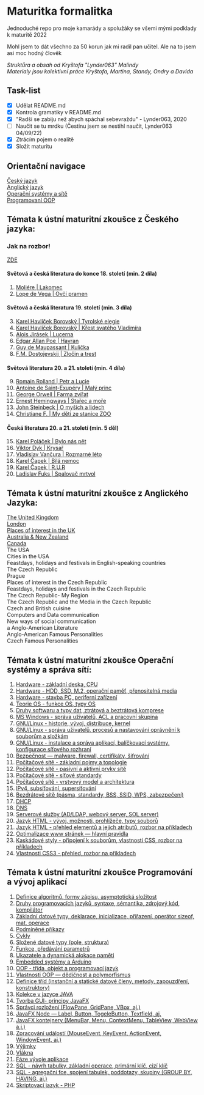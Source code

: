 # Maturitka formalitka
Jednoduché repo pro moje kamarády a spolužáky se všemi mými podklady k maturitě 2022<br>

Mohl jsem to dát všechno za 50 korun jak mi radil pan učitel. Ale na to jsem asi moc hodný člověk<br>

*Struktůra a obsah od Kryštofa "Lynder063" Malindy*<br>
*Materialy jsou kolektivní práce Kryštofa, Martina, Standy, Ondry a Davida*<br>



## Task-list
- [x] Udělat README.md
- [x] Kontrola gramatiky v README.md
- [x] "Radši se zabiju než abych spáchal sebevraždu" - Lynder063, 2020
- [ ] Naučit se tu mrdku (Čestinu jsem se nestihl naučit, Lynder063 04/09/22)
- [x] Ztrácím pojem o realitě
- [x] Složit maturitu

## Orientační navigace
  [Český jazyk](#témata-k-ústní-maturitní-zkoušce-z-českého-jazyka)<br>
  [Anglický jazyk](#témata-k-ústní-maturitní-zkoušce-z-českého-jazyka)<br>
  [Operační systémy a sítě](#témata-k-ústní-maturitní-zkoušce-operační-systémy-a-správa-sítí)<br>
  [Programovaní OOP](#témata-k-ústní-maturitní-zkoušce-programování-a-vývoj-aplikací)<br>

## Témata k ústní maturitní zkoušce z Českého jazyka:

### Jak na rozbor!
[ZDE](cestina/templ.md)<br>

#### Světová a česká literatura do konce 18. století (min. 2 díla)
   1. [Moliére | Lakomec](cestina/lakomec.md)<br>
   2. [Lope de Vega | Ovčí pramen](cestina/ovci_pramen.md)<br>

#### Světová a česká literatura 19. století (min. 3 díla)

  3. [Karel Havlíček Borovský | Tyrolské elegie](cestina/tyrolske_elegie.md)<br>
  4. [Karel Havlíček Borovský | Křest svatého Vladimíra](cestina/kres_sv_vladimira.md)<br>
  5. [Alois Jirásek | Lucerna](cestina/lucerna.md)<br>
  6. [Edgar Allan Poe | Havran](cestina/havran.md)<br>
  7. [Guy de Maupassant | Kulička](cestina/kulicka.md)<br>
  8. [F.M. Dostojevskij | Zločin a trest](cestina/zlocin_a_trest.md)<br>

#### Světová literatura 20. a 21. století (min. 4 díla)

  9. [Romain Rolland | Petr a Lucie](cestina/petr_a_lucie.md)<br>
  10. [Antoine de Saint-Exupéry | Malý princ](cestina/maly_princ.md)<br>
  11. [George Orwell | Farma zvířat](cestina/farma_zvirat.md)<br>
  12. [Ernest Hemingways | Stařec a moře](cestina/starec_a_more.md)<br>
  13. [John Steinbeck | O myších a lidech](cestina/o_mysich_a_lidech.md)<br>
  14. [Christiane F. | My děti ze stanice ZOO](cestina/my_deti_ze_stanice_zoo.md)<br>


#### Česká literatura 20. a 21. století (min. 5 děl)
  15. [Karel Poláček | Bylo nás pět](cestina/bylo_nas_pet.md)<br>
  16. [Viktor Dyk | Krysař](cestina/krysar.md)<br>
  17. [Vladislav Vančura | Rozmarné léto](cestina/rozmarne_leto.md)<br>
  18. [Karel Čapek | Bilá nemoc](cestina/bila_nemoc.md)<br>
  19. [Karel Čapek | R.U.R](cestina/r_u_r.md)<br>
  20. [Ladislav Fuks | Spalovač mrtvol](cestina/spalovac_mrtvol.md)<br>


## Témata k ústní maturitní zkoušce z Anglického Jazyka:
   [The United Kingdom](anglictina/the_united_kingdom.md)<br>
   [London](anglictina/london.md)<br>
   [Places of interest in the UK](anglictina/places_of_interest_in_the_uk.md)<br>
   [Australia & New Zealand](anglictina/australia_and_new_zealand.md)<br>
   [Canada](anglictina/canada.md)<br>
   The USA<br>
   Cities in the USA<br>
   Feastdays, holidays and festivals in English-speaking countries<br>
   The Czech Republic<br>
   Prague<br>
   Places of interest in the Czech Republic<br>
   Feastdays, holidays and festivals in the Czech Republic<br>
   The Czech Republic- My Region<br>
   The Czech Republic and the Media in the Czech Republic<br>
   Czech and British cuisine<br>
   Computers and Data communication<br>
   New ways of social communication<br>a
   Anglo-American Literature<br>
   Anglo-American Famous Personalities<br>
   Czech Famous Personalities<br>



## Témata k ústní maturitní zkoušce Operační systémy a správa sítí:

  1. [Hardware - základní deska, CPU](site/hardware_zakladni_deska_cpu.md)<br>
  2. [Hardware - HDD, SSD, M.2, operační paměť, přenositelná media](site/hardware_hdd_ssd_m2_operacni_pamet_prenositelna_media.md)<br>
  3. [Hardware - stavba PC, periferní zařízení](site/hardware_stavba_pc_periferni_zarizeni.md)<br>
  4. [Teorie OS - funkce OS, typy OS](site/teorie_funkce_typy_os.md)<br>
  5. [Druhy softwaru a typy dat, ztrátová a beztrátová komprese](site/druhy_softwaru_a_typy_dat_ztrátova_a_beztratova_komprese.md)<br>
  6. [MS Windows - správa uživatelů, ACL a pracovní skupina](site/ms_windows_sprava_uživatelu_acl_a_pracovni_skupina.md)<br>
  7. [GNU/Linux - historie, vývoj, distribuce, kernel](site/linux_historie_vyvoj_distribuce_kernel.md)<br>
  8. [GNU/Linux - správa uživatelů, procesů a nastavování oprávnění k souborům a složkám](site/linux_sprava_proces_nastavovani_soubry_slozky.md)<br>
  9. [GNU/Linux - instalace a správa aplikací, balíčkovací systémy, konfigurace síťového rozhraní](site/linux_instalace_sys_conf_roz.md)<br>
  10. [Bezpečnost — malware, firewall, certifikáty, šifrování](site/bezpecnost.md)<br>
  11. [Počítačové sítě - základní pojmy a topologie](site/site_zakl.md)<br>
  12. [Počítačové sítě - pasivní a aktivní prvky sítě](site/site_pas_ak_prv.md)<br>
  13. [Počítačové sítě - síťové standardy](site/site_standart.md)<br>
  14. [Počítačové sítě - vrstvový model a architektura](site/site_mode_archi.md)<br>
  15. [IPv4, subsíťování, supersíťování](site/ipv_4.md)<br>
  16. [Bezdrátové sítě (pásma, standardy, BSS, SSID, WPS, zabezpečení)](site/bezdrat.md)<br>
  17. [DHCP](site/dhcp.md)<br>
  18. [DNS](site/dns.md)<br>
  19. [Serverové služby (AD/LDAP, webový server, SOL server)](site/server_sluzby.md)<br>
  20. [Jazyk HTML - vývoj, možnosti, prohlížeče, typy souborů](site/html_vyvoj.md)<br>
  21. [Jazyk HTML - přehled elementů a jejich atributů, rozbor na příkladech](site/html_prehled.md)<br>
  22. [Optimalizace www stránek — hlavní pravidla](site/optimilazace.md)<br>
  23. [Kaskádové styly - připojení k souborům, vlastnosti CSS, rozbor na příkladech](site/css.md)<br>
  24. [Vlastnosti CSS3 - přehled, rozbor na příkladech](site/vlastnosti_css3.md)<br>



## Témata k ústní maturitní zkoušce Programování a vývoj aplikací
  1. [Definice algoritmů, formy zápisu, asymptotická složitost](prg/definice_alg.md)<br>
  2. [Druhy programovacích jazyků, syntaxe, sémantika, zdrojový kód, kompilátor](prg/druhy_prog.md)<br>
  3. [Základní datové typy, deklarace, inicializace, přiřazení, operátor sizeof, mat. operace](prg/zaklad.md)<br>
  4. [Podmíněné příkazy](prg/pod_pri.md)<br>
  5. [Cykly](prg/cykly.md)<br>
  6. [Složené datové typy (pole, struktura)](prg/sloz_dat_typ.md)<br>
  7. [Funkce, předávání parametrů](prg/fce_pred_par.md)<br>
  8. [Ukazatele a dynamická alokace paměti](prg/uka_dyn_al.md)<br>
  9. [Embedded systémy a Arduino](prg/embedded.md)<br>
  10. [OOP - třída, objekt a programovací jazyk](prg/oop_tr.md)<br>
  11. [Vlastnosti OOP — dědičnost a polymorfismus](prg/vlastnosti_oop.md)<br>
  12. [Definice tříd (instanční a statické datové členy, metody, zapouzdření, konstruktory)](prg/definice_trid.md)<br>
  13. [Kolekce v jazyce JAVA](prg/kolekce.md)<br>
  14. [Tvorba GUI- principy JavaFX](prg/tvorba_gui.md)<br>
  15. [Správci rozložení (FlowPane, GridPane, VBox, aj.)](prg/spravci.md)<br>
  16. [JavaFX Node — Label, Button, TogeleButton, Textfield, aj.](prg/javafx_node.md)<br>
  17. [JavaFX kontejnery (MenuBar, Menu, ContextMenu, TableView, WebView a.j.)](prg/javafx_kontejnery.md)<br>
  18. [Zpracování událostí (MouseEvent, KeyEvent, ActionEvent, WindowEvent, aj.)](prg/udalosti.md)<br>
  19. [Výjimky](prg/vyjimky.md)<br>
  20. [Vlákna](prg/vlakna.md)<br>
  21. [Fáze vývoje aplikace](prg/faze_vyvoje.md)<br>
  22. [SQL - návrh tabulky, základní operace, primární klíč, cizí klíč](prg/sql_navrh.md)<br>
  23. [SQL - agregační fce, spojení tabulek, poddotazy, skupiny (GROUP BY, HAVING, aj.)](prg/sql_agre.md)<br>
  24. [Skriptovací jazyk - PHP](prg/php.md)<br>
